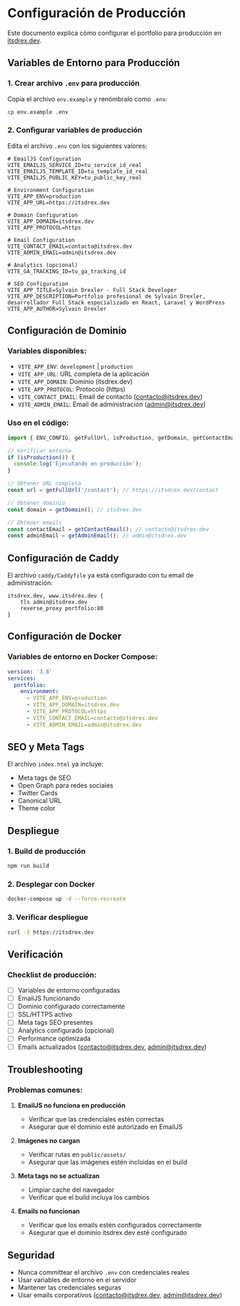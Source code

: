 # Configuración de Producción

Este documento explica cómo configurar el portfolio para producción en [itsdrex.dev](https://itsdrex.dev/).

## Variables de Entorno para Producción

### 1. Crear archivo `.env` para producción

Copia el archivo `env.example` y renómbralo como `.env`:

```bash
cp env.example .env
```

### 2. Configurar variables de producción

Edita el archivo `.env` con los siguientes valores:

```env
# EmailJS Configuration
VITE_EMAILJS_SERVICE_ID=tu_service_id_real
VITE_EMAILJS_TEMPLATE_ID=tu_template_id_real
VITE_EMAILJS_PUBLIC_KEY=tu_public_key_real

# Environment Configuration
VITE_APP_ENV=production
VITE_APP_URL=https://itsdrex.dev

# Domain Configuration
VITE_APP_DOMAIN=itsdrex.dev
VITE_APP_PROTOCOL=https

# Email Configuration
VITE_CONTACT_EMAIL=contacto@itsdrex.dev
VITE_ADMIN_EMAIL=admin@itsdrex.dev

# Analytics (opcional)
VITE_GA_TRACKING_ID=tu_ga_tracking_id

# SEO Configuration
VITE_APP_TITLE=Sylvain Drexler - Full Stack Developer
VITE_APP_DESCRIPTION=Portfolio profesional de Sylvain Drexler, desarrollador Full Stack especializado en React, Laravel y WordPress
VITE_APP_AUTHOR=Sylvain Drexler
```

## Configuración de Dominio

### Variables disponibles:

- `VITE_APP_ENV`: `development` | `production`
- `VITE_APP_URL`: URL completa de la aplicación
- `VITE_APP_DOMAIN`: Dominio (itsdrex.dev)
- `VITE_APP_PROTOCOL`: Protocolo (https)
- `VITE_CONTACT_EMAIL`: Email de contacto (contacto@itsdrex.dev)
- `VITE_ADMIN_EMAIL`: Email de administración (admin@itsdrex.dev)

### Uso en el código:

```typescript
import { ENV_CONFIG, getFullUrl, isProduction, getDomain, getContactEmail, getAdminEmail } from './config/environment';

// Verificar entorno
if (isProduction()) {
  console.log('Ejecutando en producción');
}

// Obtener URL completa
const url = getFullUrl('/contact'); // https://itsdrex.dev/contact

// Obtener dominio
const domain = getDomain(); // itsdrex.dev

// Obtener emails
const contactEmail = getContactEmail(); // contacto@itsdrex.dev
const adminEmail = getAdminEmail(); // admin@itsdrex.dev
```

## Configuración de Caddy

El archivo `caddy/Caddyfile` ya está configurado con tu email de administración:

```caddy
itsdrex.dev, www.itsdrex.dev {
    tls admin@itsdrex.dev
    reverse_proxy portfolio:80
}
```

## Configuración de Docker

### Variables de entorno en Docker Compose:

```yaml
version: '3.8'
services:
  portfolio:
    environment:
      - VITE_APP_ENV=production
      - VITE_APP_DOMAIN=itsdrex.dev
      - VITE_APP_PROTOCOL=https
      - VITE_CONTACT_EMAIL=contacto@itsdrex.dev
      - VITE_ADMIN_EMAIL=admin@itsdrex.dev
```

## SEO y Meta Tags

El archivo `index.html` ya incluye:

- Meta tags de SEO
- Open Graph para redes sociales
- Twitter Cards
- Canonical URL
- Theme color

## Despliegue

### 1. Build de producción

```bash
npm run build
```

### 2. Desplegar con Docker

```bash
docker-compose up -d --force-recreate
```

### 3. Verificar despliegue

```bash
curl -I https://itsdrex.dev
```

## Verificación

### Checklist de producción:

- [ ] Variables de entorno configuradas
- [ ] EmailJS funcionando
- [ ] Dominio configurado correctamente
- [ ] SSL/HTTPS activo
- [ ] Meta tags SEO presentes
- [ ] Analytics configurado (opcional)
- [ ] Performance optimizada
- [ ] Emails actualizados (contacto@itsdrex.dev, admin@itsdrex.dev)

## Troubleshooting

### Problemas comunes:

1. **EmailJS no funciona en producción**
   - Verificar que las credenciales estén correctas
   - Asegurar que el dominio esté autorizado en EmailJS

2. **Imágenes no cargan**
   - Verificar rutas en `public/assets/`
   - Asegurar que las imágenes estén incluidas en el build

3. **Meta tags no se actualizan**
   - Limpiar cache del navegador
   - Verificar que el build incluya los cambios

4. **Emails no funcionan**
   - Verificar que los emails estén configurados correctamente
   - Asegurar que el dominio itsdrex.dev esté configurado

## Seguridad

- Nunca committear el archivo `.env` con credenciales reales
- Usar variables de entorno en el servidor
- Mantener las credenciales seguras
- Usar emails corporativos (contacto@itsdrex.dev, admin@itsdrex.dev) 